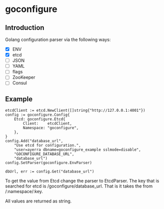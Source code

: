 # goconfigure

## Introduction

Golang configuration parser via the following ways:

 - [X] ENV
 - [X] etcd
 - [ ] JSON
 - [ ] YAML
 - [ ] flags
 - [ ] ZooKeeper
 - [ ] Consul

## Example

    etcdClient := etcd.NewClient([]string{"http://127.0.0.1:4001"})
    config := goconfigure.Config{
        Etcd: goconfigure.Etcd{
            Client:    etcdClient,
            Namespace: "goconfigure",
        },
    }
    config.Add("database_url",
        "Use etcd for configuration.",
        "user=ayerra dbname=goconfigure_example sslmode=disable",
        "GOCONFIGURE_DATABASE_URL",
        "database_url")
    config.SetParser(goconfigure.EnvParser)

    dbUrl, err := config.Get("database_url")

To get the value from Etcd change the parser to EtcdParser. The key
that is searched for etcd is /goconfigure/database_url. That is it
takes the from /:namespace/:key.

All values are returned as string.
